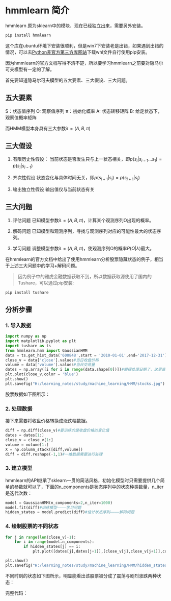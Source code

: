 # hmmlearn 简介

hmmlearn 原为sklearn中的模块，现在已经独立出来，需要另外安装。
```python
pip install hmmlearn
```
这个库在ubuntu环境下安装很顺利，但是win7下安装老是出错，如果遇到出错的情况，可以去[Python非官方第三方库网站](https://www.lfd.uci.edu/~gohlke/pythonlibs/)下载whl文件自行使用pip安装。


因为hmmlearn的官方文档写得不清不楚，所以要学习hmmlearn之前要对隐马尔可夫模型有一定的了解。

首先要知道隐马尔可夫模型的五大要素、三大假设、三大问题。

## 五大要素

S：状态值序列
O: 观察值序列
π：初始化概率
A: 状态转移矩阵
B: 给定状态下，观察值概率矩阵

而HMM模型本身具有三大参数$\lambda = (A,B,\pi)$

## 三大假设

1. 有限历史性假设：
    当前状态是否发生只与上一状态相关，即$p(s_i\left|s_{i-1}...s_1) = p(s_i\right|s_{i-1})$

2. 齐次性假设
    状态变化与具体时间无关，即$p(s_{i+1}|s_i) = p(s_{j+1}|s_j)$

3. 输出独立性假设
    输出值仅与当前状态有关

## 三大问题

1. 评估问题
    已知模型参数$\lambda = (A,B,\pi)$，计算某个观测序列O出现的概率。

2. 解码问题
    已知模型和观测序列，寻找与观测序列对应的可能性最大的状态序列。

3. 学习问题
    调整模型参数$\lambda = (A,B,\pi)$，使观测序列O的概率$P(O|\lambda)$最大。


在hmmlearn的官方文档中给出了使用hmmlearn分析股票隐藏状态的例子，相当于上述三大问题中的学习+解码问题。

> 因为例子中的雅虎金融数据获取不到，所以数据获取源使用了国内的Tushare，可以通过pip安装:
```python
pip install tushare
```

## 分析步骤

### 1. 导入数据

```python
import numpy as np
import matplotlib.pyplot as plt
import tushare as ts
from hmmlearn.hmm import GaussianHMM
data = ts.get_hist_data('600848',start = '2010-01-01',end='2017-12-31')
close_v = data['close'].values#当日收盘价格
volume = data['volume'].values#当日交易量
dates = np.array([i for i in range(data.shape[0])])#懒得处理日期了，这里直接使用阿拉伯数字代替日期
plt.plot(close_v,color = 'blue')
plt.show()
plt.savefig("H:/learning_notes/study/machine_learning/HMM/stocks.jpg")
```
股票数据如下图所示：

### 2. 处理数据

接下来需要将收盘价格转换成涨跌幅数据。
```python
diff = np.diff(close_v)#要训练的是收盘价格的变化值
dates = dates[1:]
close_v = close_v[1:]
volume = volume[1:]
X = np.column_stack([diff,volume])
diff = diff.reshape(-1,1)#一维数据需要进行处理
```

### 3. 建立模型

hmmlearn的API继承了sklearn一贯的简洁风格，初始化模型时只需要提供几个简单的参数就可以了，下面的n_components是状态序列中的状态种类数量，n_iter是迭代次数：
```python
model = GaussianHMM(n_components=2,n_iter=1000)
model.fit(diff)#训练模型————学习问题
hidden_states = model.predict(diff)#估计状态序列————解码问题
```

### 4. 绘制股票的不同状态

```python
for j in range(len(close_v)-1):
    for i in range(model.n_components):
        if hidden_states[j] == i:
            plt.plot([dates[j],dates[j+1]],[close_v[j],close_v[j+1]],color = colors[i])

plt.show()
plt.savefig("H:/learning_notes/study/machine_learning/HMM/hidden_states.jpg")
```
不同时刻的状态如下图所示，明显能看出该股票被分成了震荡与剧烈涨跌两种状态：



完整代码：
